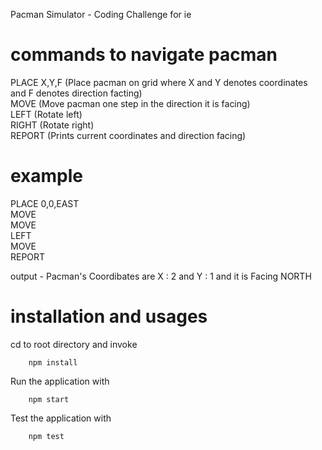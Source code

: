 Pacman Simulator - Coding Challenge for ie

# commands to navigate pacman

PLACE X,Y,F (Place pacman on grid where X and Y denotes coordinates and F denotes direction facting) <br />
MOVE (Move pacman one step in the direction it is facing) <br />
LEFT (Rotate left) <br />
RIGHT (Rotate right) <br />
REPORT (Prints current coordinates and direction facing) <br />

# example

PLACE 0,0,EAST <br />
MOVE <br />
MOVE <br />
LEFT <br />
MOVE <br />
REPORT <br />

output - Pacman's Coordibates are  X : 2 and Y : 1 and it is Facing NORTH

# installation and usages 

cd to root directory and invoke

        npm install

Run the application with

        npm start

Test the application with

        npm test


